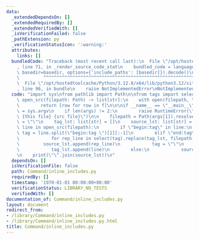 ```yaml
---
data:
  _extendedDependsOn: []
  _extendedRequiredBy: []
  _extendedVerifiedWith: []
  _isVerificationFailed: false
  _pathExtension: py
  _verificationStatusIcon: ':warning:'
  attributes:
    links: []
  bundledCode: "Traceback (most recent call last):\n  File \"/opt/hostedtoolcache/Python/3.12.8/x64/lib/python3.12/site-packages/onlinejudge_verify/documentation/build.py\"\
    , line 71, in _render_source_code_stat\n    bundled_code = language.bundle(stat.path,\
    \ basedir=basedir, options={'include_paths': [basedir]}).decode()\n          \
    \         ^^^^^^^^^^^^^^^^^^^^^^^^^^^^^^^^^^^^^^^^^^^^^^^^^^^^^^^^^^^^^^^^^^^^^^^^^^^^^^^^^\n\
    \  File \"/opt/hostedtoolcache/Python/3.12.8/x64/lib/python3.12/site-packages/onlinejudge_verify/languages/python.py\"\
    , line 96, in bundle\n    raise NotImplementedError\nNotImplementedError\n"
  code: "import sys\nfrom pathlib import Path\n\nfrom tags import select\n\n\ndef\
    \ open_src(filepath: Path) -> list[str]:\n    with open(filepath, \"r\") as f:\n\
    \        return [row for row in f]\n\n\nif __name__ == \"__main__\":\n    args\
    \ = sys.argv\n    if len(args) != 2:\n        raise RuntimeError(\"USAGE: python\
    \ {this file} {src file}\")\n\n    filepath = Path(args[1]).resolve()\n\n    tag\
    \ = \"\"\n    tag_lst: list[str] = []\n    source_lst: list[str] = []\n    for\
    \ line in open_src(filepath):\n        if \"begin:tag\" in line:\n           \
    \ tag = line.split(\"begin:tag \")[1][:-1]\n        elif \"end:tag\" in line:\n\
    \            for rep_line in select(tag).replace(tag_lst, filepath):\n       \
    \         source_lst.append(rep_line)\n            tag = \"\"\n        elif tag:\n\
    \            tag_lst.append(line)\n        else:\n            source_lst.append(line)\n\
    \n    print(\"\".join(source_lst))\n"
  dependsOn: []
  isVerificationFile: false
  path: Command/inline_includes.py
  requiredBy: []
  timestamp: '1970-01-01 00:00:00+00:00'
  verificationStatus: LIBRARY_NO_TESTS
  verifiedWith: []
documentation_of: Command/inline_includes.py
layout: document
redirect_from:
- /library/Command/inline_includes.py
- /library/Command/inline_includes.py.html
title: Command/inline_includes.py
---
```

